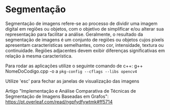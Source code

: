 # Segmentação
Segmentação de imagens refere-se ao processo de dividir uma imagem digital em regiões ou objetos, com o objetivo de simplificar e/ou alterar sua representação para facilitar a análise. Geralmente, o resultado da segmentação de imagens é um conjunto de regiões ou objetos cujos pixels apresentam características semelhantes, como cor, intensidade, textura ou continuidade. Regiões adjacentes devem exibir diferenças significativas em relação à mesma característica.

Para rodar as aplicações utilize o seguinte comando de c++:
g++ NomeDoCodigo.cpp -o a `pkg-config --cflags --libs opencv4`

Utilize 'esc' para fechar as janelas de visualização das imagens

Artigo "Implementação e Análise Comparativa de Técnicas de Segmentação de Imagens Baseadas em Grafos": 
https://pt.overleaf.com/read/ngpfydfywtmk#ff5714